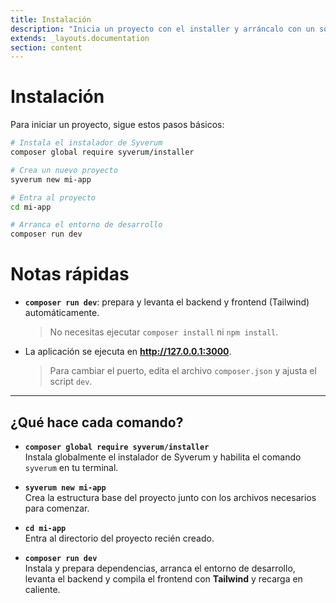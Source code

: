 ```yaml
---
title: Instalación
description: "Inicia un proyecto con el installer y arráncalo con un solo comando."
extends: _layouts.documentation
section: content
---
```


# Instalación

Para iniciar un proyecto, sigue estos pasos básicos:

```bash
# Instala el instalador de Syverum
composer global require syverum/installer

# Crea un nuevo proyecto
syverum new mi-app

# Entra al proyecto
cd mi-app

# Arranca el entorno de desarrollo
composer run dev
```

# Notas rápidas

- **`composer run dev`**: prepara y levanta el backend y frontend (Tailwind) automáticamente.  
  > No necesitas ejecutar `composer install` ni `npm install`.

- La aplicación se ejecuta en **http://127.0.0.1:3000**.  
  > Para cambiar el puerto, edita el archivo `composer.json` y ajusta el script `dev`.

---

## ¿Qué hace cada comando?

- **`composer global require syverum/installer`**  
  Instala globalmente el instalador de Syverum y habilita el comando `syverum` en tu terminal.

- **`syverum new mi-app`**  
  Crea la estructura base del proyecto junto con los archivos necesarios para comenzar.

- **`cd mi-app`**  
  Entra al directorio del proyecto recién creado.

- **`composer run dev`**  
  Instala y prepara dependencias, arranca el entorno de desarrollo, levanta el backend y compila el frontend con **Tailwind** y recarga en caliente.

